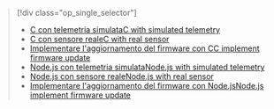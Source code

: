 > [!div class="op_single_selector"]
> * [<span data-ttu-id="82109-101">C con telemetria simulata</span><span class="sxs-lookup"><span data-stu-id="82109-101">C with simulated telemetry</span></span>](../articles/iot-suite/iot-suite-raspberry-pi-kit-c-get-started-simulator.md)
> * [<span data-ttu-id="82109-102">C con sensore reale</span><span class="sxs-lookup"><span data-stu-id="82109-102">C with real sensor</span></span>](../articles/iot-suite/iot-suite-raspberry-pi-kit-c-get-started-basic.md)
> * [<span data-ttu-id="82109-103">Implementare l'aggiornamento del firmware con C</span><span class="sxs-lookup"><span data-stu-id="82109-103">C implement firmware update</span></span>](../articles/iot-suite/iot-suite-raspberry-pi-kit-c-get-started-advanced.md)
> * [<span data-ttu-id="82109-104">Node.js con telemetria simulata</span><span class="sxs-lookup"><span data-stu-id="82109-104">Node.js with simulated telemetry</span></span>](../articles/iot-suite/iot-suite-raspberry-pi-kit-node-get-started-simulator.md)
> * [<span data-ttu-id="82109-105">Node.js con sensore reale</span><span class="sxs-lookup"><span data-stu-id="82109-105">Node.js with real sensor</span></span>](../articles/iot-suite/iot-suite-raspberry-pi-kit-node-get-started-basic.md)
> * [<span data-ttu-id="82109-106">Implementare l'aggiornamento del firmware con Node.js</span><span class="sxs-lookup"><span data-stu-id="82109-106">Node.js implement firmware update</span></span>](../articles/iot-suite/iot-suite-raspberry-pi-kit-node-get-started-advanced.md)
